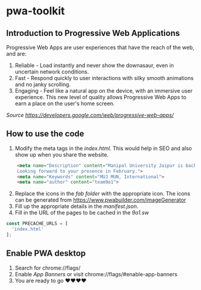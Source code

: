 # pwa-toolkit


## Introduction to Progressive Web Applications

Progressive Web Apps are user experiences that have the reach of the web, and are:

1. Reliable - Load instantly and never show the downasaur, even in uncertain network conditions.
2. Fast - Respond quickly to user interactions with silky smooth animations and no janky scrolling.
3. Engaging - Feel like a natural app on the device, with an immersive user experience.
This new level of quality allows Progressive Web Apps to earn a place on the user's home screen.

*Source https://developers.google.com/web/progressive-web-apps/*

## How to use the code

1. Modify the meta tags in the *index.html*. This would help in SEO and also show up when you share the website.
```html
    <meta name="Description" content="Manipal University Jaipur is back with its sixth edition of MUN conference on 9th -10th February 2019. MUJMUN has been one of the biggest, most engaging conferences in the Rajasthan circuit. With over 2000+ delegates hosted through the years, we don’t plan on slowing down. In this edition to take the level of the conference even higher, we have six committees UNGA-DISEC, UNHRC, UNSC, ECOSOC, Futuristic NATO, AIPPM along with International Press. The agendas to be discussed are relevant and demand immediate attention, both by conscious citizens and world leaders. I
    Looking forward to your presence in February.">
    <meta name="Keywords" content="MUJ MUN, International">
    <meta name="author" content="team9o1">
```
2. Replace the icons in the *fab folder* with the appropriate icon. The icons can be generated from https://www.pwabuilder.com/imageGenerator
3. Fill up the appropriate details in the *manifest.json*.
4. Fill in the URL of the pages to be cached in the *9o1.sw*
```javascript
const PRECACHE_URLS = [
  'index.html'
];
```

## Enable PWA desktop
1. Search for chrome://flags/ 
2. Enable *App Banners* or visit chrome://flags/#enable-app-banners
3. You are ready to go ❤❤❤❤ 

